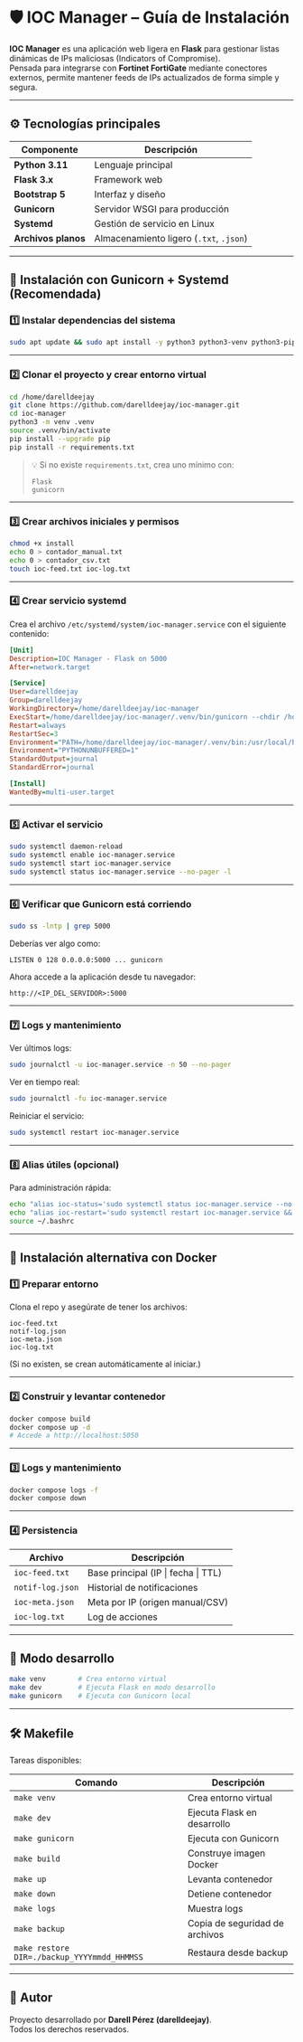 # 🛡️ IOC Manager – Guía de Instalación

**IOC Manager** es una aplicación web ligera en **Flask** para gestionar listas dinámicas de IPs maliciosas (Indicators of Compromise).  
Pensada para integrarse con **Fortinet FortiGate** mediante conectores externos, permite mantener feeds de IPs actualizados de forma simple y segura.

---

## ⚙️ Tecnologías principales

| Componente | Descripción |
|-------------|-------------|
| **Python 3.11** | Lenguaje principal |
| **Flask 3.x** | Framework web |
| **Bootstrap 5** | Interfaz y diseño |
| **Gunicorn** | Servidor WSGI para producción |
| **Systemd** | Gestión de servicio en Linux |
| **Archivos planos** | Almacenamiento ligero (`.txt`, `.json`) |

---

## 🚀 Instalación con Gunicorn + Systemd (Recomendada)

### 1️⃣ Instalar dependencias del sistema

```bash
sudo apt update && sudo apt install -y python3 python3-venv python3-pip gunicorn
```

---

### 2️⃣ Clonar el proyecto y crear entorno virtual

```bash
cd /home/darelldeejay
git clone https://github.com/darelldeejay/ioc-manager.git
cd ioc-manager
python3 -m venv .venv
source .venv/bin/activate
pip install --upgrade pip
pip install -r requirements.txt
```

> 💡 Si no existe `requirements.txt`, crea uno mínimo con:
> ```
> Flask
> gunicorn
> ```

---

### 3️⃣ Crear archivos iniciales y permisos

```bash
chmod +x install
echo 0 > contador_manual.txt
echo 0 > contador_csv.txt
touch ioc-feed.txt ioc-log.txt
```

---

### 4️⃣ Crear servicio systemd

Crea el archivo `/etc/systemd/system/ioc-manager.service` con el siguiente contenido:

```ini
[Unit]
Description=IOC Manager - Flask on 5000
After=network.target

[Service]
User=darelldeejay
Group=darelldeejay
WorkingDirectory=/home/darelldeejay/ioc-manager
ExecStart=/home/darelldeejay/ioc-manager/.venv/bin/gunicorn --chdir /home/darelldeejay/ioc-manager --config gunicorn_config.py app:app
Restart=always
RestartSec=3
Environment="PATH=/home/darelldeejay/ioc-manager/.venv/bin:/usr/local/bin:/usr/bin"
Environment="PYTHONUNBUFFERED=1"
StandardOutput=journal
StandardError=journal

[Install]
WantedBy=multi-user.target
```

---

### 5️⃣ Activar el servicio

```bash
sudo systemctl daemon-reload
sudo systemctl enable ioc-manager.service
sudo systemctl start ioc-manager.service
sudo systemctl status ioc-manager.service --no-pager -l
```

---

### 6️⃣ Verificar que Gunicorn está corriendo

```bash
sudo ss -lntp | grep 5000
```

Deberías ver algo como:

```
LISTEN 0 128 0.0.0.0:5000 ... gunicorn
```

Ahora accede a la aplicación desde tu navegador:
```
http://<IP_DEL_SERVIDOR>:5000
```

---

### 7️⃣ Logs y mantenimiento

Ver últimos logs:
```bash
sudo journalctl -u ioc-manager.service -n 50 --no-pager
```

Ver en tiempo real:
```bash
sudo journalctl -fu ioc-manager.service
```

Reiniciar el servicio:
```bash
sudo systemctl restart ioc-manager.service
```

---

### 8️⃣ Alias útiles (opcional)

Para administración rápida:
```bash
echo "alias ioc-status='sudo systemctl status ioc-manager.service --no-pager -l'" >> ~/.bashrc
echo "alias ioc-restart='sudo systemctl restart ioc-manager.service && sudo systemctl status ioc-manager.service --no-pager -l'" >> ~/.bashrc
source ~/.bashrc
```

---

## 🐳 Instalación alternativa con Docker

### 1️⃣ Preparar entorno

Clona el repo y asegúrate de tener los archivos:

```
ioc-feed.txt
notif-log.json
ioc-meta.json
ioc-log.txt
```

(Si no existen, se crean automáticamente al iniciar.)

---

### 2️⃣ Construir y levantar contenedor

```bash
docker compose build
docker compose up -d
# Accede a http://localhost:5050
```

---

### 3️⃣ Logs y mantenimiento

```bash
docker compose logs -f
docker compose down
```

---

### 4️⃣ Persistencia

| Archivo | Descripción |
|----------|--------------|
| `ioc-feed.txt` | Base principal (IP \| fecha \| TTL) |
| `notif-log.json` | Historial de notificaciones |
| `ioc-meta.json` | Meta por IP (origen manual/CSV) |
| `ioc-log.txt` | Log de acciones |

---

## 🔧 Modo desarrollo

```bash
make venv        # Crea entorno virtual
make dev         # Ejecuta Flask en modo desarrollo
make gunicorn    # Ejecuta con Gunicorn local
```

---

## 🛠️ Makefile

Tareas disponibles:

| Comando | Descripción |
|----------|-------------|
| `make venv` | Crea entorno virtual |
| `make dev` | Ejecuta Flask en desarrollo |
| `make gunicorn` | Ejecuta con Gunicorn |
| `make build` | Construye imagen Docker |
| `make up` | Levanta contenedor |
| `make down` | Detiene contenedor |
| `make logs` | Muestra logs |
| `make backup` | Copia de seguridad de archivos |
| `make restore DIR=./backup_YYYYmmdd_HHMMSS` | Restaura desde backup |

---

## 👤 Autor

Proyecto desarrollado por **Darell Pérez (darelldeejay)**.  
Todos los derechos reservados.
